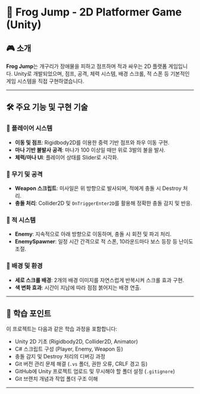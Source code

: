 # 🐸 Frog Jump - 2D Platformer Game (Unity)


## 🎮 소개

**Frog Jump**는 개구리가 장애물을 피하고 점프하며 적과 싸우는 2D 플랫폼 게임입니다. Unity로 개발되었으며, 점프, 공격, 체력 시스템, 배경 스크롤, 적 스폰 등 기본적인 게임 시스템을 직접 구현하였습니다.

---

## 🛠️ 주요 기능 및 구현 기술

### 🔹 플레이어 시스템
- **이동 및 점프**: Rigidbody2D를 이용한 중력 기반 점프와 좌우 이동 구현.
- **마나 기반 불발사 공격**: 마나가 100 이상일 때만 위로 3발의 불을 발사.
- **체력/마나 UI**: 플레이어 상태를 Slider로 시각화.

### 🔹 무기 및 공격
- **Weapon 스크립트**: 미사일은 위 방향으로 발사되며, 적에게 충돌 시 Destroy 처리.
- **충돌 처리**: Collider2D 및 `OnTriggerEnter2D`를 활용해 정확한 충돌 감지 및 반응.

### 🔹 적 시스템
- **Enemy**: 지속적으로 아래 방향으로 이동하며, 충돌 시 회전 및 파괴 처리.
- **EnemySpawner**: 일정 시간 간격으로 적 스폰, 10라운드마다 보스 등장 등 난이도 조절.

### 🔹 배경 및 환경
- **세로 스크롤 배경**: 2개의 배경 이미지를 자연스럽게 반복시켜 스크롤 효과 구현.
- **색 변화 효과**: 시간이 지남에 따라 점점 붉어지는 배경 연출.

---

## 🧠 학습 포인트

이 프로젝트는 다음과 같은 학습 과정을 포함합니다:

- Unity 2D 기초 (Rigidbody2D, Collider2D, Animator)
- C# 스크립트 구성 (Player, Enemy, Weapon 등)
- 충돌 감지 및 Destroy 처리의 디버깅 과정
- Git 버전 관리 문제 해결 (`.vs` 폴더, 권한 오류, CRLF 경고 등)
- GitHub에 Unity 프로젝트 업로드 및 무시해야 할 폴더 설정 (`.gitignore`)
- Git 브랜치 개념과 작업 폴더 구조 이해

---



